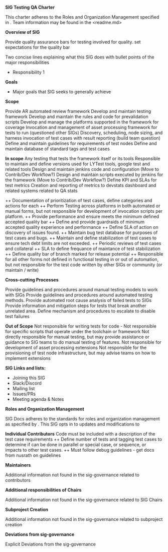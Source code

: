 **SIG Testing QA Charter**

This charter adheres to the Roles and Organization Management specified in <sig-governance>.
 Team information may be found in the <readme.md>

**Overview of SIG**

Provide quality assurance bars for testing involved for quality.
set expectations for the quality bar

Two concise lines explaining what this SIG does with bullet points of the major responsibilities

- Responsibility 1

**Goals**

- Major goals that SIG seeks to generally achieve

**Scope**

Provide AR automated review framework
Develop and maintain testing framework
Develop and maintain the rules and code for prevalidation scripts
Develop and manage the platforms supported in the framework for coverage
Invocation and management of asset processing framework for tests to run (questioned other SIGs)
Discovery, scheduling, node sizing, and harness invocation of test cases with result reporting  (build team question)
Define and maintain guidelines for requirements of test nodes
Define and maintain database of standard tags and test cases 

**In scope**
Any testing that tests the framework itself or its tools 
Responsible to maintain and define versions used for LYTest tools, google test and related tools
Design and maintain jenkins code and configuration (Move to Contrib/Dev Workflow?)
Design and maintain scripts executed by jenkins for the framework (Move to Contrib/Dev Workflow?)
Define KPI and SLAs for test metrics
Creation and reporting of metrics to devstats dashboard and related systems related to QA stats

++ Documentation of prioritization of test cases, define categories and actions for each
++ Perform Testing across platforms in both automated or manual forms, but not responsible for development of invocation scripts per platform.
++ Provide performance and ensure meets the minimum defined accepted quality bar
++ Define and provide guardraids of minimum accepted quality experience and performance 
++ Define SLA of action on discovery of issues found.
++ Maintain bug test database for purposes of test cases and bugs.
++ Maintain and define stabilization of test cases to ensure tech debt limits are not exceeded. 
++ Periodic reviews of test cases and collateral
++ SLA to define frequance of maintance of test stabilization
++ Define quality bar of branch marked for release potential
++ Responsible for all other forms not defined in functional testing in or out of automation, but not responsible for the test code written by other SIGs or community (or maintain / write)

**Cross-cutting Processes**

Provide guidelines and procedures around manual testing models to work with SIGs
Provide guidelines and procedures around automated testing methods.
Provide automated root cause analysis of failed tests to SIGs
Provide information and mitigation steps for tests that break another unrelated area.
Define mechanism and procedures to escalate to disable test failures

**Out of Scope**
Not responsible for writing tests for code - 
Not responsible for specific scripts that operate under the toolchain or framework
Not directly responsible for manual testing, but may provide assistance or guidance to SIG teams to do manual testing of features.
Not responsible for development of asset processing extensions 
Not responsible for the provisioning of test node infrastructure, but may advise teams on how to implement extensions

**SIG Links and lists:**

- Joining this SIG
- Slack/Discord
- Mailing list
- Issues/PRs
- Meeting agenda & Notes

**Roles and Organization Management**

SIG Docs adheres to the standards for roles and organization management as specified by <sig-governance>. This SIG opts in to updates and modifications to <sig-governance>

**Individual Contributors**
Code must be included with a description of the test case requirements
++ Define number of tests and tagging test cases to determine if can be done in parallel or special case, or sequence, or impacts to other test cases.
++ Must follow debug guidelines - get docs from nusrath on guidelines


**Maintainers**

Additional information not found in the sig-governance related to contributors

**Additional responsibilities of Chairs**

Additional information not found in the sig-governance related to SIG Chairs

**Subproject Creation**

Additional information not found in the sig-governance related to subproject creation

**Deviations from sig-governance**

Explicit Deviations from the sig-governance